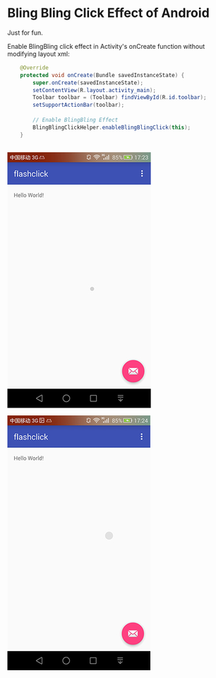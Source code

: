 Bling Bling Click Effect of Android
==========

Just for fun. 

Enable BlingBling click effect in Activity's onCreate function without modifying layout xml:

```java
	@Override
    protected void onCreate(Bundle savedInstanceState) {
        super.onCreate(savedInstanceState);
        setContentView(R.layout.activity_main);
        Toolbar toolbar = (Toolbar) findViewById(R.id.toolbar);
        setSupportActionBar(toolbar);
        
        // Enable BlingBling Effect
        BlingBlingClickHelper.enableBlingBlingClick(this);
    }
    
```

![Alt text](screenshots/1.jpeg)

![Alt text](screenshots/3.jpeg)



